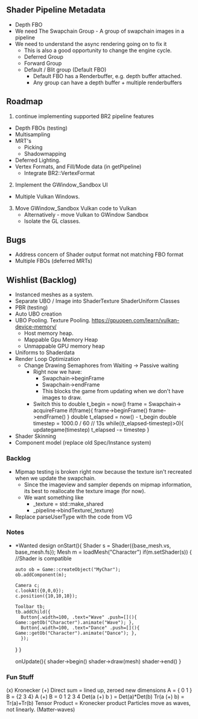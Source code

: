 
## Shader Pipeline Metadata
* Depth FBO
* We need The Swapchain Group - A group of swapchain images in a pipeline
* We need to understand the async rendering going on to fix it
    * This is also a good opportunity to change the engine cycle.
    * Deferred Group
    * Forward Group
    * Default / Blit group (Default FBO)
        * Default FBO has a Renderbuffer, e.g. depth buffer attached.
        * Any group can have a depth buffer + multiple renderbuffers

## Roadmap
1. continue implementing supported BR2 pipeline features
  * Depth FBOs (testing)
  * Multisampling
  * MRT's 
    * Picking
    * Shadowmapping
  * Deferred Lighting.
  * Vertex Formats, and Fill/Mode data (in getPipeline)
    * Integrate BR2::VertexFormat
2. Implement the GWindow_Sandbox UI
  * Multiple Vulkan Windows.
3. Move GWindow_Sandbox Vulkan code to Vulkan
    * Alternatively - move Vulkan to GWindow Sandbox
    * Isolate the GL classes.

## Bugs 
* Address concern of Shader output format not matching FBO format
* Multiple FBOs (deferred MRTs)

## Wishlist (Backlog)
* Instanced meshes as a system.
* Separate UBO / Image into ShaderTexture ShaderUniform Classes
* PBR (testing)
* Auto UBO creation
* UBO Pooling. Texture Pooling.  https://gpuopen.com/learn/vulkan-device-memory/
    * Host memory heap. 
    * Mappable Gpu Memory Heap
    * Unmappable GPU memory heap
* Uniforms to Shaderdata
* Render Loop Optimization
  * Change Drawing Semaphores from Waiting -> Passive waiting 
    * Right now we have:
      * Swapchain->beginFrame
      * Swapchain->endFrame
      * This blocks the game from updating when we don't have images to draw.
    * Switch this to 
      double t_begin = now()
      frame = Swapchain-> acquireFrame
      if(frame){
        frame->beginFrame()
        frame->endFrame()
      }
      double t_elapsed = now() - t_begin
      double timestep = 1000.0 / 60 // 13s
      while((t_elapsed-timestep)>0){
        updategame(timestep)
        t_elapsed -= timestep
      }
* Shader Skinning
* Component model (replace old Spec/Instance system)

### Backlog
* Mipmap testing is broken right now because the texture isn't recreated when we update the swapchain.
  * Since the imageview and sampler depends on mipmap information, its best to reallocate the texture image (for now).
  * We want something like
    * _texture = std::make_shared<VulkanTextureImage>
    * _pipeline->bindTexture(_texture)
* Replace parseUserType with the code from VG

### Notes
* *Wanted design
  onStart(){
    Shader s  = Shader({base_mesh.vs, base_mesh.fs});
    Mesh m = loadMesh("Character")
    if(m.setShader(s))
    {
      //Shader is compatible

      auto ob = Game::createObject("MyChar");
      ob.addComponent(m);

      Camera c;
      c.lookAt({0,0,0});
      c.position({10,10,10});

      Toolbar tb;
      tb.addChild({
        Button{.width=100, .text="Wave" .push=[](){ Game::getOb("Character").animate("Wave"); },
        Button{.width=100, .text="Dance" .push=[](){ Game::getOb("Character").animate("Dance"); },
        });
    }
  }

  onUpdate(){
    shader->begin()
    shader->draw(mesh)
    shader->end()
        }

### Fun Stuff        

(x) Kronecker
(+) Direct sum = lined up, zeroed new dimensions
A = { 0 1 } B = {2 3 4}
A (+) B = 0 1 2 3 4
Det(a (+) b ) = Det(a)*Det(b)
Tr(a (+) b) = Tr(a)+Tr(b)
Tensor Product = Kronecker product
Particles move as waves, not linearly. (Matter-waves)

